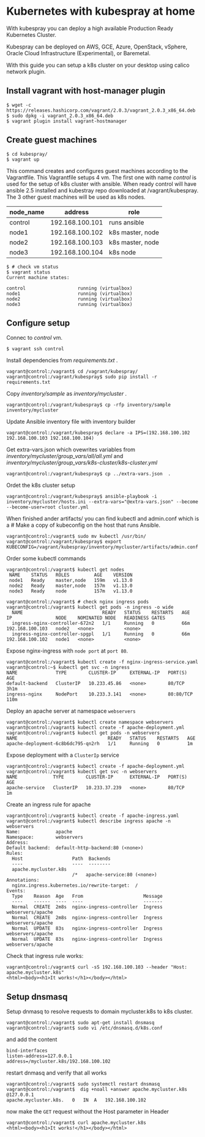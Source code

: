 # Kubernetes with kubespray at home

With kubespray you can deploy a high available Production Ready Kubernetes Cluster. 

Kubespray can be deployed on AWS, GCE, Azure, OpenStack, vSphere, Oracle Cloud Infrastructure (Experimental), or Baremetal.

With this guide you can setup a k8s cluster on your desktop using calico network plugin.

## Install vagrant with host-manager plugin

```console
$ wget -c https://releases.hashicorp.com/vagrant/2.0.3/vagrant_2.0.3_x86_64.deb
$ sudo dpkg -i vagrant_2.0.3_x86_64.deb
$ vagrant plugin install vagrant-hostmanager
```

## Create guest machines
```console
$ cd kubespray/
$ vagrant up

```
This command creates and configures guest machines according to the Vagrantfile. This Vagrantfile setups 4 vm. The first one with name *_control_* is used for the setup of k8s cluster with ansible. When ready control will have ansible 2.5 installed and kubestray repo downloaded at /vagrant/kubespray. The 3 other guest machines will be used as k8s nodes.

| node_name | address         | role             |
|-----------|-----------------|------------------|
| control   | 192.168.100.101 | runs ansible     |
| node1     | 192.168.100.102 | k8s master, node |
| node2     | 192.168.100.103 | k8s master, node |
| node3     | 192.168.100.104 | k8s node         |

```console
$ # check vm status
$ vagrant status
Current machine states:

control                   running (virtualbox)
node1                     running (virtualbox)
node2                     running (virtualbox)
node3                     running (virtualbox)
```

## Configure setup

Connec to *control* vm.
```console
$ vagrant ssh control
```
Install dependencies from _requirements.txt_ .
```console
vagrant@control:/vagrant$ cd /vagrant/kubespray/
vagrant@control:/vagrant/kubespray$ sudo pip install -r requirements.txt
```

Copy _inventory/sample_ as _inventory/mycluster_ .
```console
vagrant@control:/vagrant/kubespray$ cp -rfp inventory/sample inventory/mycluster
```

Update Ansible inventory file with inventory builder
```console
vagrant@control:/vagrant/kubespray$ declare -a IPS=(192.168.100.102 192.168.100.103 192.168.100.104)
```

Get extra-vars.json which ovewrites variables from _inventory/mycluster/group_vars/all/all.yml_ and 
_inventory/mycluster/group_vars/k8s-cluster/k8s-cluster.yml_
```console
vagrant@control:/vagrant/kubespray$ cp ../extra-vars.json  .
```

Ordet the k8s cluster setup
```console
vagrant@control:/vagrant/kubespray$ ansible-playbook -i inventory/mycluster/hosts.ini --extra-vars="@extra-vars.json" --become --become-user=root cluster.yml
```

When finished ander artifacts/ you can find kubectl and admin.conf which is a # Make a copy of kubeconfig on the host that runs Ansible.
```console
vagrant@control:/vagrant$ sudo mv kubectl /usr/bin/
vagrant@control:/vagrant/kubespray$ export KUBECONFIG=/vagrant/kubespray/inventory/mycluster/artifacts/admin.conf
```

Order some kubectl commands
```console
vagrant@control:/vagrant$ kubectl get nodes
 NAME    STATUS   ROLES         AGE    VERSION
 node1   Ready    master,node   159m   v1.13.0
 node2   Ready    master,node   157m   v1.13.0
 node3   Ready    node          157m   v1.13.0

vagrant@control:/vagrant$ # check nginx ingress pods 
vagrant@control:/vagrant$ kubectl get pods -n ingress -o wide
  NAME                             READY   STATUS    RESTARTS   AGE   IP                NODE    NOMINATED NODE   READINESS GATES
  ingress-nginx-controller-672n2   1/1     Running   0          66m   192.168.100.103   node2   <none>           <none>
  ingress-nginx-controller-spgpl   1/1     Running   0          66m   192.168.100.102   node1   <none>           <none>
```

Expose nginx-ingress with `node port` at `port 80`.
```console
vagrant@control:/vagrant$ kubectl create -f nginx-ingress-service.yaml
vagrant@control:~$ kubectl get svc -n ingress
NAME              TYPE        CLUSTER-IP     EXTERNAL-IP   PORT(S)     AGE
default-backend   ClusterIP   10.233.45.86   <none>        80/TCP      3h1m
ingress-nginx     NodePort    10.233.3.141   <none>        80:80/TCP   110m

```

Deploy an apache server at namespace `webservers`
```console
vagrant@control:/vagrant$ kubectl create namespace webservers
vagrant@control:/vagrant$ kubectl create -f apache-deployment.yml 
vagrant@control:/vagrant$ kubectl get pods -n webservers
NAME                                 READY   STATUS    RESTARTS   AGE
apache-deployment-6c8b6dc795-qn2rh   1/1     Running   0          1m
```
Expose deployment with a `ClusterIp` service
```console
vagrant@control:/vagrant$ kubectl create -f apache-deployment.yml
vagrant@control:/vagrant$ kubectl get svc -n webservers
NAME             TYPE        CLUSTER-IP      EXTERNAL-IP   PORT(S)   AGE
apache-service   ClusterIP   10.233.37.239   <none>        80/TCP    1m
```
Create an ingress rule for apache
```console
vagrant@control:/vagrant$ kubectl create -f apache-ingress.yaml
vagrant@control:/vagrant$ kubectl describe ingress apache -n webservers
Name:             apache
Namespace:        webservers
Address:          
Default backend:  default-http-backend:80 (<none>)
Rules:
  Host                  Path  Backends
  ----                  ----  --------
  apache.mycluster.k8s  
                        /*   apache-service:80 (<none>)
Annotations:
  nginx.ingress.kubernetes.io/rewrite-target:  /
Events:
  Type    Reason  Age   From                      Message
  ----    ------  ----  ----                      -------
  Normal  CREATE  2m8s  nginx-ingress-controller  Ingress webservers/apache
  Normal  CREATE  2m8s  nginx-ingress-controller  Ingress webservers/apache
  Normal  UPDATE  83s   nginx-ingress-controller  Ingress webservers/apache
  Normal  UPDATE  83s   nginx-ingress-controller  Ingress webservers/apache
```

Check that ingress rule works:
```console
vagrant@control:/vagrant$ curl -sS 192.168.100.103 --header "Host: apache.mycluster.k8s"
<html><body><h1>It works!</h1></body></html>
```

## Setup dnsmasq 
Setup dnmasq to resolve requests to domain mycluster.k8s to k8s cluster.
```console
vagrant@control:/vagrant$ sudo apt-get install dnsmasq
vagrant@control:/vagrant$ sudo vi /etc/dnsmasq.d/k8s.conf
```
and add the content
```console
bind-interfaces
listen-address=127.0.0.1
address=/mycluster.k8s/192.168.100.102
```
restart dnmasq and verify that all works
```console
vagrant@control:/vagrant$ sudo systemctl restart dnsmasq
vagrant@control:/vagrant$  dig +noall +answer apache.mycluster.k8s  @127.0.0.1
apache.mycluster.k8s.	0	IN	A	192.168.100.102
```
now make the `GET` request without the Host parameter in Header 
```console
vagrant@control:/vagrant$ curl apache.mycluster.k8s
<html><body><h1>It works!</h1></body></html>

```
